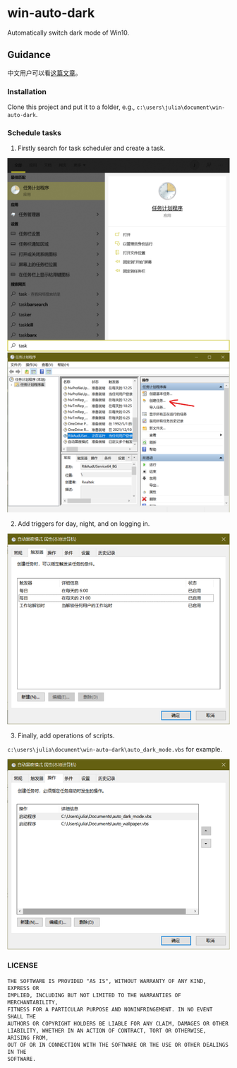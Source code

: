 # win-auto-dark

Automatically switch dark mode of Win10.

## Guidance

中文用户可以看[这篇文章](https://notes.cerallin.top/2022/01/05/如何使Windows自动切换深色模式以及修改壁纸/)。

### Installation

Clone this project and put it to a folder, e.g., `c:\users\julia\document\win-auto-dark`.

### Schedule tasks

1. Firstly search for task scheduler and create a task.

![](img/search_task.png)
![](img/create_task.png)

2. Add triggers for day, night, and on logging in.

![](img/triggers.png)

3. Finally, add operations of scripts.

`c:\users\julia\document\win-auto-dark\auto_dark_mode.vbs` for example.

![](img/operations.png)

### LICENSE

    THE SOFTWARE IS PROVIDED "AS IS", WITHOUT WARRANTY OF ANY KIND, EXPRESS OR
    IMPLIED, INCLUDING BUT NOT LIMITED TO THE WARRANTIES OF MERCHANTABILITY,
    FITNESS FOR A PARTICULAR PURPOSE AND NONINFRINGEMENT. IN NO EVENT SHALL THE
    AUTHORS OR COPYRIGHT HOLDERS BE LIABLE FOR ANY CLAIM, DAMAGES OR OTHER
    LIABILITY, WHETHER IN AN ACTION OF CONTRACT, TORT OR OTHERWISE, ARISING FROM,
    OUT OF OR IN CONNECTION WITH THE SOFTWARE OR THE USE OR OTHER DEALINGS IN THE
    SOFTWARE.
